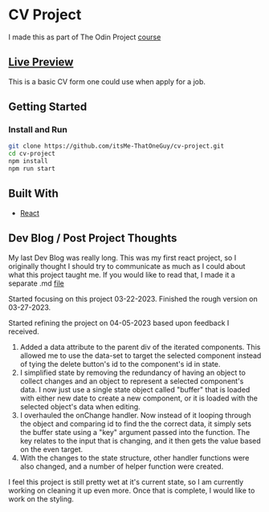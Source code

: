 # CV Project

I made this as part of The Odin Project [course](hhttps://www.theodinproject.com/lessons/node-path-javascript-cv-application)

## [Live Preview]()

This is a basic CV form one could use when apply for a job.

## Getting Started

### Install and Run

```bash
git clone https://github.com/itsMe-ThatOneGuy/cv-project.git
cd cv-project
npm install
npm run start
```

## Built With

-   [React](https://reactjs.org/)

## Dev Blog / Post Project Thoughts

My last Dev Blog was really long. This was my first react project, so I originally thought I should try to communicate as much as I could about what this project taught me. If you would like to read that, I made it a separate .md [file](DevBlog.md)

Started focusing on this project 03-22-2023. Finished the rough version on 03-27-2023.

Started refining the project on 04-05-2023 based upon feedback I received.

1. Added a data attribute to the parent div of the iterated components. This allowed me to use the data-set to target the selected component instead of tying the delete button's id to the component's id in state.
2. I simplified state by removing the redundancy of having an object to collect changes and an object to represent a selected component's data. I now just use a single state object called "buffer" that is loaded with either new date to create a new component, or it is loaded with the selected object's data when editing.
3. I overhauled the onChange handler. Now instead of it looping through the object and comparing id to find the the correct data, it simply sets the buffer state using a "key" argument passed into the function. The key relates to the input that is changing, and it then gets the value based on the even target.
4. With the changes to the state structure, other handler functions were also changed, and a number of helper function were created.

I feel this project is still pretty wet at it's current state, so I am currently working on cleaning it up even more. Once that is complete, I would like to work on the styling.

